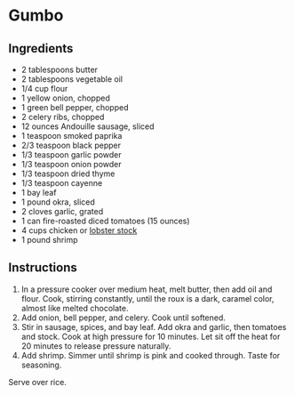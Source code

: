# Gumbo

## Ingredients

- 2 tablespoons butter
- 2 tablespoons vegetable oil
- 1/4 cup flour
- 1 yellow onion, chopped
- 1 green bell pepper, chopped
- 2 celery ribs, chopped
- 12 ounces Andouille sausage, sliced
- 1 teaspoon smoked paprika
- 2/3 teaspoon black pepper
- 1/3 teaspoon garlic powder
- 1/3 teaspoon onion powder
- 1/3 teaspoon dried thyme
- 1/3 teaspoon cayenne
- 1 bay leaf
- 1 pound okra, sliced
- 2 cloves garlic, grated
- 1 can fire-roasted diced tomatoes (15 ounces)
- 4 cups chicken or [lobster stock](lobster-stock.md)
- 1 pound shrimp

## Instructions

1. In a pressure cooker over medium heat, melt butter, then add oil and flour. Cook, stirring constantly, until the roux is a dark, caramel color, almost like melted chocolate.
2. Add onion, bell pepper, and celery. Cook until softened.
3. Stir in sausage, spices, and bay leaf. Add okra and garlic, then tomatoes and stock. Cook at high pressure for 10 minutes. Let sit off the heat for 20 minutes to release pressure naturally.
4. Add shrimp. Simmer until shrimp is pink and cooked through. Taste for seasoning.

Serve over rice.
